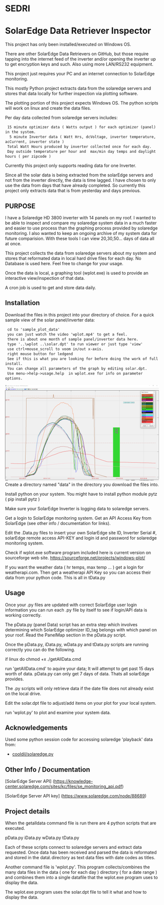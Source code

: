 # SEDRI
# SolarEdge Data Retriever Inspector

This project has only been installed/executed on Windows OS.

There are other SolarEdge Data Retrievers on GitHub, but those require
tapping into the internet feed of the inverter and/or opening the 
inverter up to get encryption keys and such.  Also using more LAN/RS232 equipment.

This project just requires your PC and an internet connection to SolarEdge monitoring.

This mostly Python project extracts data from the solaredge servers and stores
that data locally for further inspection via plotting software.  

The plotting portion of this project expects Windows OS.
The python scripts will work on linux and create the data files.

Per day data collected from solaredge servers includes:

     15 minute optimizer data ( Watts output ) for each optimizer (panel) in the system.  
      5 minute Inverter data ( Watt Hrs, dcVoltage, inverter temperature, acCurrent, inverter state )
     Total Watt Hours produced by inverter collected once for each day.
     Day outside temperature per hour and  max/min day temps and daylight hours ( per zipcode )

Currently this project only supports reading data for one Inverter.

Since all the solar data is being extracted from the solarEdge servers and not from
the inverter directly, the data is time lagged.  I have chosen to only use
the data from days that have already completed.  So currently this project only 
extracts data that is from yesterday and days previous.


## PURPOSE

I have a Solaredge HD 3800 inverter with 14 panels on my roof.  I wanted to be able
to inspect and compare my solaredge system data in a much faster
and easier to use process than the graphing process provided by solaredge monitoring.
I also wanted to keep an ongoing archive of my system data for future comparision.
With these tools I can view 20,30,50... days of data all at once.

This project collects the data from solaredge servers about my system and stores that 
reformated data in local hard drive files for each day.  No Database is used here.
Feel free to change for your usage.

Once the data is local, a graphing tool (wplot.exe) is used to provide an interactive 
view/inspection of that data.

A cron job is used to get and store data daily.

## Installation

Download the files in this project into your directory of choice.
For a quick sample view of the solar panel/inverter data:

     cd to 'sample_plot_data'
     you can just watch the video 'wplot.mp4' to get a feel.
     there is about one month of sample panel/inverter data here.
     type '..\wplot ..\solar.dpt' to run viewer or just type 'view'
     use ctrl+mouse_scroll to voom in/out x-axis.
     right mouse button for ledgend
     See if this is what you are looking for before doing the work of full install.
     You can change all parameters of the graph by editing solar.dpt.
     Use menu->help->usage.help  in wplot.exe for info on parameter options.
     
<img src="sample_plot_data\SEDRI.png"/>
Create a directory named "data" in the directory you download the files into.

Install python on your system.
You might have to install python module pytz ( pip install pytz )

Make sure your SolarEdge Inverter is logging data to solaredge servers.

Get a login to SolarEdge monitoring system.
Get an API Access Key from SolarEdge (see other info / documentation for links).

Edit the .Data.py files to insert your own SolarEdge site ID, Inverter Serial #,
solarEdge remote access API-KEY and login id and password for solaredge monitoring system.

Check if wplot.exe software program included here is current version on sourceforge web site.
    https://sourceforge.net/projects/windows-plot/

If you want the weather data ( hr temps, max temp ... ) get a login for weatherapi.com.
Then get a weatherapi   API Key so you can access their data from your python code.
This is all in tData.py

## Usage

Once your .py files are updated with correct SolarEdge user login information you can
run each .py file by itself to see if login/API data is working correctly.

The pData.py (panel Data) script has an extra step which involves determining
which SolarEdge optimizer ID_tag belongs with which panel on your roof.
Read the PanelMap section in the pData.py script.

Once the pData.py, iData.py, wData.py and tData.py scripts are running correctly
you can do the following.  

if linux do chmod +x ./getAllData.cmd

run 'getAllData.cmd'    to aquire your data; It will attempt to get past 15 days worth of data.
                        pData.py can only get 7 days of data.  Thats all solarEdge provides.

The .py scripts will only retrieve data if the date file does not already exist on the local drive.

Edit the solar.dpt file to adjust/add items on your plot for your local system.

run 'wplot.py'          to plot and examine your system data.



## Acknowledgements

 Used some python session code for accessing solaredge 'playback' data from:

 - [cooldil/solaredge.py](https://gist.github.com/cooldil/0b2c5ee22befbbfcdefd06c9cf2b7a98)
 

## Other Info / Documentation

[SolarEdge Server API] (https://knowledge-center.solaredge.com/sites/kc/files/se_monitoring_api.pdf)

[SolarEdge Server API key] (https://www.solaredge.com/node/88689)

## Project details

When the getalldata command file is run there are 4 python scripts that are executed.

pData.py iData.py wData.py tData.py 

Each of these scripts connect to solaredge servers and extract data requested.
Once data has been received and parsed the data is reformated and stored in the data\ 
directory as text data files with date codes as titles.

Another command file is 'wplot.py'.  This program collects/combines the many data files in
the data ( one for each day ) directory ( for a date range )  and combines them into a single 
datafile that the wplot.exe program uses to display the data.

The wplot.exe program uses the solar.dpt file to tell it what and how to display the data.


